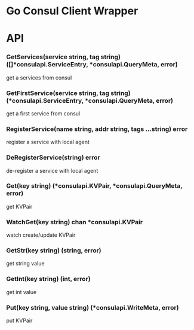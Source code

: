 Go Consul Client Wrapper
========================

# API 

### GetServices(service string, tag string) ([]*consulapi.ServiceEntry, *consulapi.QueryMeta, error) 

get a services from consul

### GetFirstService(service string, tag string) (*consulapi.ServiceEntry, *consulapi.QueryMeta, error)

get a first service from consul

### RegisterService(name string, addr string, tags ...string) error 

register a service with local agent

### DeRegisterService(string) error

de-register a service with local agent

### Get(key string) (*consulapi.KVPair, *consulapi.QueryMeta, error)

get KVPair

### WatchGet(key string) chan *consulapi.KVPair

watch create/update KVPair 

### GetStr(key string) (string, error)

get string value

### GetInt(key string) (int, error)

get int value

### Put(key string, value string) (*consulapi.WriteMeta, error)

put KVPair
